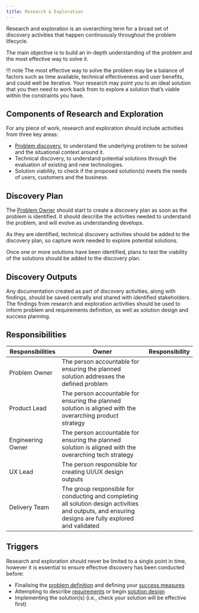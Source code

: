 ```yaml
---
title: Research & Exploration
---
```


Research and exploration is an overarching term for a broad set of discovery activities that happen continuously throughout the problem lifecycle.

The main objective is to build an in-depth understanding of the problem and the most effective way to solve it.

!!! note
     The most effective way to solve the problem may be a balance of factors such as time available, technical effectiveness and user benefits, and could well be iterative. Your research may point you to an ideal solution that you then need to work back from to explore a solution that’s viable within the constraints you have. 

## Components of Research and Exploration

For any piece of work, research and exploration should include activities from three key areas: 

-	[Problem discovery](../../Theory/Problem-Discovery.md), to understand the underlying problem to be solved and the situational context around it. 
-	Technical discovery, to understand potential solutions through the evaluation of existing and new technologies.
-	Solution viability, to check if the proposed solution(s) meets the needs of users, customers and the business.

## Discovery Plan

The [Problem Owner](../../Problem-Ownership/#problem-owner) should start to create a discovery plan as soon as the problem is identified. It should describe the activities needed to understand the problem, and will evolve as understanding develops. 

As they are identified, technical discovery activities should be added to the discovery plan, so capture work needed to explore potential solutions. 

Once one or more solutions have been identified, plans to test the viability of the solutions should be added to the discovery plan. 

## Discovery Outputs

Any documentation created as part of discovery activities, along with findings, should be saved centrally and shared with identified stakeholders. The findings from research and exploration activities should be used to inform  problem and requirements definition, as well as solution design and success planning.


## Responsibilities

| Responsibilities      | Owner        | Responsibility      |
|---|---|---|
| Problem Owner         | The person accountable for ensuring the planned solution addresses the defined problem |
| Product Lead          | The person accountable for ensuring the planned solution is aligned with the overarching product strategy |
| Engineering Owner     | The person accountable for ensuring the planned solution is aligned with the overarching tech strategy |
| UX Lead               | The person responsible for creating UI/UX design outputs |
| Delivery Team         | The group responsible for conducting and completing all solution design activities and outputs, and ensuring designs are fully explored and validated |


## Triggers

Research and exploration should never be limited to a single point in time, however it is essential to ensure effective discovery has been conducted before:

-   Finalising the [problem definition](Problem-Definition.md) and defining your [success measures](Measuring-Success.md)
-   Attempting to describe [requirements](Requirements-Definition.md) or begin [solution design](Solution-Design.md)
-   Implementing the solution(s) (i.e., check your solution will be effective first)
